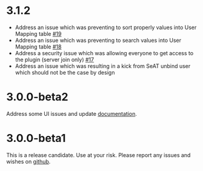 # 3.1.2
- Address an issue which was preventing to sort properly values into User Mapping table [#19](https://github.com/warlof/seat-mumble-connector/issues/19)
- Address an issue which was preventing to search values into User Mapping table [#18](https://github.com/warlof/seat-mumble-connector/issues/18)
- Address a security issue which was allowing everyone to get access to the plugin (server join only) [#17](https://github.com/warlof/seat-mumble-connector/issues/17)
- Address an issue which was resulting in a kick from SeAT unbind user which should not be the case by design

# 3.0.0-beta2
Address some UI issues and update [documentation](https://github.com/warlof/seat-mumble-connector/blob/master/README.md).

# 3.0.0-beta1
This is a release candidate. Use at your risk. Please report any issues and wishes on [github](https://github.com/warlof/seat-mumble-connector/issues).
